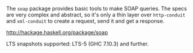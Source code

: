 The `soap` package provides basic tools to make SOAP queries.
The specs are very complex and abstract, so it's only a thin layer
over `http-conduit` and `xml-conduit` to create a request,
send it and get a response.

http://hackage.haskell.org/package/soap

LTS snapshots supported: LTS-5 (GHC 7.10.3) and further.
